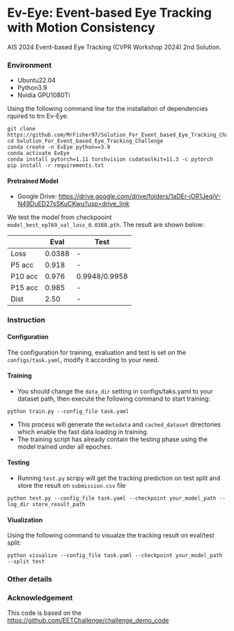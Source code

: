 # Ev-Eye: Event-based Eye Tracking with Motion Consistency

AIS 2024  Event-based Eye Tracking (CVPR Workshop 2024) 2nd Solution.

### Environment
- Ubuntu22.04
- Python3.9
- Nvidia GPU1080Ti

Using the following command line for the installation of dependencies rquired to trn Ev-Eye.
```
git clone https://github.com/MrFisher97/Solution_For_Event_based_Eye_Tracking_Challenge.git
cd Solution_For_Event_based_Eye_Tracking_Challenge
conda create -n EvEye python==3.9
conda activate EvEye
conda install pytorch=1.11 torchvision cudatoolkit=11.3 -c pytorch
pip install -r requirements.txt
```

#### Pretrained Model
- Google Drive: https://drive.google.com/drive/folders/1aDEr-jOR1JeqiV-N49DuED27sSKuCKwu?usp=drive_link 

We test the model from checkpooint `model_best_ep769_val_loss_0.0388.pth`.
The result are shown below:

|     |Eval|Test |
| --- | ---    | --- |
| Loss|0.0388|-|
|P5 acc|0.918|-|
|P10 acc|0.976|0.9948/0.9958|
|P15 acc|0.985|-|
|Dist|2.50|-|

### Instruction
#### Configuration
The configuration for training, evaluation and test is set on the `configs/task.yaml`, modify it according to your need.

#### Training
- You should change the `data_dir` setting in configs/taks.yaml to your dataset path, then execute the following command to start training:
```
python train.py --config_file task.yaml 
```

- This process will generate the `metadata` and `cached_dataset` directories which enable the fast data loading in training.
- The training script has already contain the testing phase using the model trained under all epoches.

#### Testing
- Running `test.py` scripy will get the tracking prediction on test split and store the result on `submission.csv` file
```
python test.py --config_file task.yaml --checkpoint your_model_path --log_dir store_result_path
```

#### Viualization
Using the following command to visualze the tracking result on eval/test split:
```
python visualize --config_file task.yaml --checkpoint your_model_path --split test
```

### Other details

### Acknowledgement
This code is based on the https://github.com/EETChallenge/challenge_demo_code